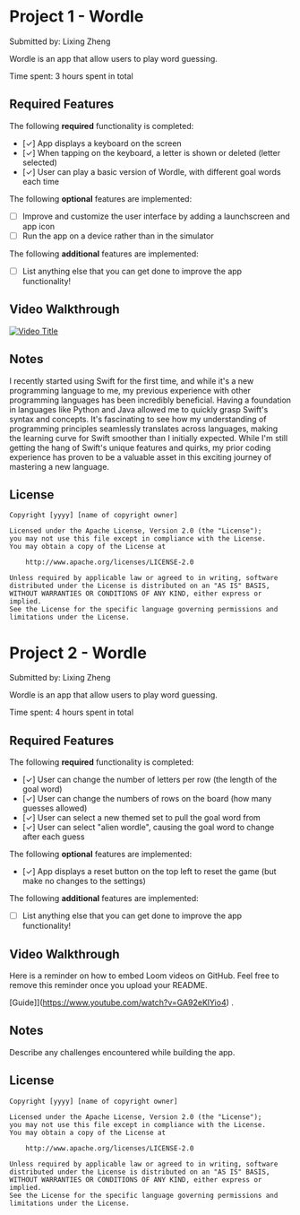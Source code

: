 # Project 1 - Wordle

Submitted by: Lixing Zheng

Wordle is an app that allow users to play word guessing. 

Time spent: 3 hours spent in total

## Required Features

The following **required** functionality is completed:

- [✓] App displays a keyboard on the screen
- [✓] When tapping on the keyboard, a letter is shown or deleted (letter selected)
- [✓] User can play a basic version of Wordle, with different goal words each time

The following **optional** features are implemented:

- [ ] Improve and customize the user interface by adding a launchscreen and app icon
- [ ] Run the app on a device rather than in the simulator

The following **additional** features are implemented:

- [ ] List anything else that you can get done to improve the app functionality!

## Video Walkthrough
[![Video Title](http://img.youtube.com/vi/9pJIkaKjtWU/0.jpg)](http://www.youtube.com/watch?v=9pJIkaKjtWU)



## Notes

I recently started using Swift for the first time, and while it's a new programming language to me, my previous experience with other programming languages has been incredibly beneficial. Having a foundation in languages like Python and Java allowed me to quickly grasp Swift's syntax and concepts. It's fascinating to see how my understanding of programming principles seamlessly translates across languages, making the learning curve for Swift smoother than I initially expected. While I'm still getting the hang of Swift's unique features and quirks, my prior coding experience has proven to be a valuable asset in this exciting journey of mastering a new language.

## License

    Copyright [yyyy] [name of copyright owner]

    Licensed under the Apache License, Version 2.0 (the "License");
    you may not use this file except in compliance with the License.
    You may obtain a copy of the License at

        http://www.apache.org/licenses/LICENSE-2.0

    Unless required by applicable law or agreed to in writing, software
    distributed under the License is distributed on an "AS IS" BASIS,
    WITHOUT WARRANTIES OR CONDITIONS OF ANY KIND, either express or implied.
    See the License for the specific language governing permissions and
    limitations under the License.


# Project 2 - Wordle

Submitted by: Lixing Zheng

Wordle is an app that allow users to play word guessing. 

Time spent: 4 hours spent in total

## Required Features

The following **required** functionality is completed:

- [✓] User can change the number of letters per row (the length of the goal word)
- [✓] User can change the numbers of rows on the board (how many guesses allowed)
- [✓] User can select a new themed set to pull the goal word from
- [✓] User can select "alien wordle", causing the goal word to change after each guess


The following **optional** features are implemented:

- [✓] App displays a reset button on the top left to reset the game (but make no changes to the settings)

The following **additional** features are implemented:

- [ ] List anything else that you can get done to improve the app functionality!

## Video Walkthrough

Here is a reminder on how to embed Loom videos on GitHub. Feel free to remove this reminder once you upload your README. 

[Guide]](https://www.youtube.com/watch?v=GA92eKlYio4) .

## Notes

Describe any challenges encountered while building the app.

## License

    Copyright [yyyy] [name of copyright owner]

    Licensed under the Apache License, Version 2.0 (the "License");
    you may not use this file except in compliance with the License.
    You may obtain a copy of the License at

        http://www.apache.org/licenses/LICENSE-2.0

    Unless required by applicable law or agreed to in writing, software
    distributed under the License is distributed on an "AS IS" BASIS,
    WITHOUT WARRANTIES OR CONDITIONS OF ANY KIND, either express or implied.
    See the License for the specific language governing permissions and
    limitations under the License.
